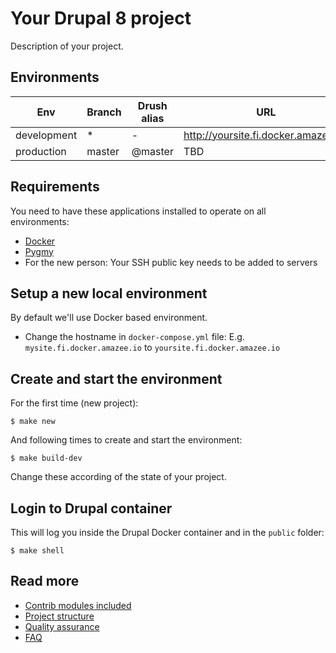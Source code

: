 # Your Drupal 8 project

Description of your project.

## Environments

Env | Branch | Drush alias | URL
--- | ------ | ----------- | ---
development | * | - | http://yoursite.fi.docker.amazee.io/
production | master | @master | TBD

## Requirements

You need to have these applications installed to operate on all environments:

- [Docker](https://github.com/druidfi/guidelines/blob/master/docs/docker.md)
- [Pygmy](https://github.com/druidfi/guidelines/blob/master/docs/pygmy.md)
- For the new person: Your SSH public key needs to be added to servers

## Setup a new local environment

By default we'll use Docker based environment.

- Change the hostname in `docker-compose.yml` file:
  E.g. `mysite.fi.docker.amazee.io` to `yoursite.fi.docker.amazee.io`

## Create and start the environment

For the first time (new project):

```
$ make new
```

And following times to create and start the environment:

```
$ make build-dev
```

Change these according of the state of your project.

## Login to Drupal container

This will log you inside the Drupal Docker container and in the `public` folder:

```
$ make shell
```

## Read more

- [Contrib modules included](https://github.com/druidfi/spell/blob/master/docs/contrib.md)
- [Project structure](https://github.com/druidfi/spell/blob/master/docs/structure.md)
- [Quality assurance](https://github.com/druidfi/spell/blob/master/docs/qa.md)
- [FAQ](https://github.com/druidfi/spell/blob/master/docs/faq.md)

